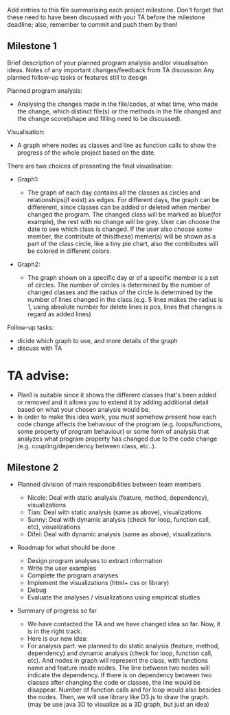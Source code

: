 Add entries to this file summarising each project milestone. Don't forget that these need to have been discussed with your TA before the milestone deadline; also, remember to commit and push them by then!

## Milestone 1
Brief description of your planned program analysis and/or visualisation ideas.
Notes of any important changes/feedback from TA discussion
Any planned follow-up tasks or features still to design
 
Planned program analysis:
- Analysing the changes made in the file/codes, at what time, who made the change, which distinct file(s) or the methods in the file changed and the change score(shape and filling need to be discussed).


Visualisation:
- A graph where nodes as classes and line as function calls to show the progress of the whole project based on the date. 


There are two choices of presenting the final visualisation:
- Graph1:
  - The graph of each day contains all the classes as circles and relationships(if exist) as edges. For different days, the graph can be differerent, since classes can be added or deleted when menber changed the program. The changed class will be marked as blue(for example), the rest with no change will be grey. User can choose the date to see which class is changed. If the user also choose some member, the contribute of this(these) memer(s) will be shown as a part of the class circle, like a tiny pie chart, also the contributes will be colored in different colors. 
 
- Graph2:
  - The graph shown on a specific day or of a specific member is a set of circles. The number of circles is determined by the number of changed classes and the radius of the circle is determined by the number of lines changed in the class.(e.g. 5 lines makes the radius is 1, using absolute number for delete lines is pos, lines that changes is regard as added lines)
 

Follow-up tasks:
- dicide which graph to use, and more details of the graph
- discuss with TA

# TA advise:
- Plan1 is suitable since it shows the different classes that's been added or removed and it allows you to extend it by adding additional detail based on what your chosen analysis would be.
- In order to make this idea work, you must somehow present how each code change affects the behaviour of the program (e.g. loops/functions, some property of program behaviour) or some form of analysis that analyzes what program property has changed due to the code change (e.g. coupling/dependency between class, etc..).



## Milestone 2
- Planned division of main responsibilities between team members

  - Nicole: Deal with static analysis (feature, method, dependency), visualizations
  - Tian: Deal with static analysis (same as above), visualizations
  - Sunny: Deal with dynamic analysis (check for loop, function call, etc), visualizations
  - Difei: Deal with dynamic analysis (same as above), visualizations



- Roadmap for what should be done 

  - Design program analyses to extract information
  - Write the user examples
  - Complete the program analyses
  - Implement the visualizations (html+ css or library)
  - Debug
  - Evaluate the analyses / visualizations using empirical studies 
 

- Summary of progress so far
  - We have contacted the TA and we have changed idea so far. Now, it is in the right track. 
  - Here is our new idea:
   - For analysis part: we planned to do static analysis (feature, method, dependency) and dynamic analysis (check for loop, function call, etc). And nodes in graph will represent the class, with functions name and feature inside nodes. The line between two nodes will indicate the dependency. If there is on dependency between two classes after changing the code or classes, the line would be disappear. Number of function calls and for loop would also besides the nodes. Then, we will use library like D3.js to draw the graph. (may be use java 3D to visualize as a 3D graph, but just an idea)

